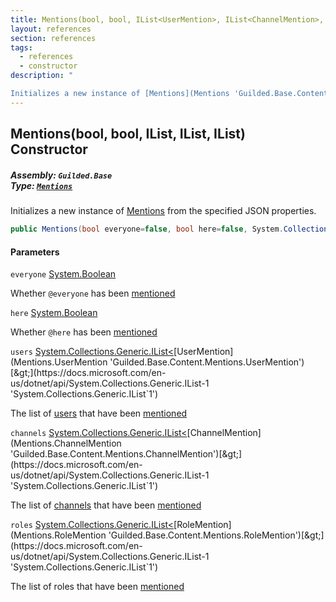 ```yaml
---
title: Mentions(bool, bool, IList<UserMention>, IList<ChannelMention>, IList<RoleMention>)
layout: references
section: references
tags:
  - references
  - constructor
description: "

Initializes a new instance of [Mentions](Mentions 'Guilded.Base.Content.Mentions') from the specified JSON properties."
---
```


## Mentions(bool, bool, IList<UserMention>, IList<ChannelMention>, IList<RoleMention>) Constructor
##### **Assembly:** `Guilded.Base`<br/>**Type:** [`Mentions`](Mentions 'Guilded.Base.Content.Mentions')

Initializes a new instance of [Mentions](Mentions 'Guilded.Base.Content.Mentions') from the specified JSON properties.

```csharp
public Mentions(bool everyone=false, bool here=false, System.Collections.Generic.IList<Guilded.Base.Content.Mentions.UserMention>? users=null, System.Collections.Generic.IList<Guilded.Base.Content.Mentions.ChannelMention>? channels=null, System.Collections.Generic.IList<Guilded.Base.Content.Mentions.RoleMention>? roles=null);
```
#### Parameters

<a name='Guilded.Base.Content.Mentions.Mentions(bool,bool,System.Collections.Generic.IList_Guilded.Base.Content.Mentions.UserMention_,System.Collections.Generic.IList_Guilded.Base.Content.Mentions.ChannelMention_,System.Collections.Generic.IList_Guilded.Base.Content.Mentions.RoleMention_).everyone'></a>

`everyone` [System.Boolean](https://docs.microsoft.com/en-us/dotnet/api/System.Boolean 'System.Boolean')

Whether `@everyone` has been [mentioned](Mentions 'Guilded.Base.Content.Mentions')

<a name='Guilded.Base.Content.Mentions.Mentions(bool,bool,System.Collections.Generic.IList_Guilded.Base.Content.Mentions.UserMention_,System.Collections.Generic.IList_Guilded.Base.Content.Mentions.ChannelMention_,System.Collections.Generic.IList_Guilded.Base.Content.Mentions.RoleMention_).here'></a>

`here` [System.Boolean](https://docs.microsoft.com/en-us/dotnet/api/System.Boolean 'System.Boolean')

Whether `@here` has been [mentioned](Mentions 'Guilded.Base.Content.Mentions')

<a name='Guilded.Base.Content.Mentions.Mentions(bool,bool,System.Collections.Generic.IList_Guilded.Base.Content.Mentions.UserMention_,System.Collections.Generic.IList_Guilded.Base.Content.Mentions.ChannelMention_,System.Collections.Generic.IList_Guilded.Base.Content.Mentions.RoleMention_).users'></a>

`users` [System.Collections.Generic.IList&lt;](https://docs.microsoft.com/en-us/dotnet/api/System.Collections.Generic.IList-1 'System.Collections.Generic.IList`1')[UserMention](Mentions.UserMention 'Guilded.Base.Content.Mentions.UserMention')[&gt;](https://docs.microsoft.com/en-us/dotnet/api/System.Collections.Generic.IList-1 'System.Collections.Generic.IList`1')

The list of [users](User 'Guilded.Base.Users.User') that have been [mentioned](Mentions 'Guilded.Base.Content.Mentions')

<a name='Guilded.Base.Content.Mentions.Mentions(bool,bool,System.Collections.Generic.IList_Guilded.Base.Content.Mentions.UserMention_,System.Collections.Generic.IList_Guilded.Base.Content.Mentions.ChannelMention_,System.Collections.Generic.IList_Guilded.Base.Content.Mentions.RoleMention_).channels'></a>

`channels` [System.Collections.Generic.IList&lt;](https://docs.microsoft.com/en-us/dotnet/api/System.Collections.Generic.IList-1 'System.Collections.Generic.IList`1')[ChannelMention](Mentions.ChannelMention 'Guilded.Base.Content.Mentions.ChannelMention')[&gt;](https://docs.microsoft.com/en-us/dotnet/api/System.Collections.Generic.IList-1 'System.Collections.Generic.IList`1')

The list of [channels](ServerChannel 'Guilded.Base.Servers.ServerChannel') that have been [mentioned](Mentions 'Guilded.Base.Content.Mentions')

<a name='Guilded.Base.Content.Mentions.Mentions(bool,bool,System.Collections.Generic.IList_Guilded.Base.Content.Mentions.UserMention_,System.Collections.Generic.IList_Guilded.Base.Content.Mentions.ChannelMention_,System.Collections.Generic.IList_Guilded.Base.Content.Mentions.RoleMention_).roles'></a>

`roles` [System.Collections.Generic.IList&lt;](https://docs.microsoft.com/en-us/dotnet/api/System.Collections.Generic.IList-1 'System.Collections.Generic.IList`1')[RoleMention](Mentions.RoleMention 'Guilded.Base.Content.Mentions.RoleMention')[&gt;](https://docs.microsoft.com/en-us/dotnet/api/System.Collections.Generic.IList-1 'System.Collections.Generic.IList`1')

The list of roles that have been [mentioned](Mentions 'Guilded.Base.Content.Mentions')